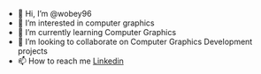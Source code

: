 - 👋 Hi, I’m @wobey96
- 👀 I’m interested in computer graphics
- 🌱 I’m currently learning Computer Graphics 
- 💞️ I’m looking to collaborate on Computer Graphics Development projects
- 📫 How to reach me [Linkedin](https://www.linkedin.com/in/wallace-obey-393672b0)

<!---
wobey96/wobey96 is a ✨ special ✨ repository because its `README.md` (this file) appears on your GitHub profile.
You can click the Preview link to take a look at your changes.
--->
